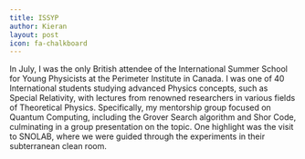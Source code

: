 ```yaml
---
title: ISSYP
author: Kieran
layout: post
icon: fa-chalkboard
---
```


In July, I was the only British attendee of the International Summer School for Young Physicists at the Perimeter Institute in Canada. I was one of 40 International students studying advanced Physics concepts, such as Special Relativity, with lectures from renowned researchers in various fields of Theoretical Physics. Specifically, my mentorship group focused on Quantum Computing, including the Grover Search algorithm and Shor Code, culminating in a group presentation on the topic. One highlight was the visit to SNOLAB, where we were guided through the experiments in their subterranean clean room.

